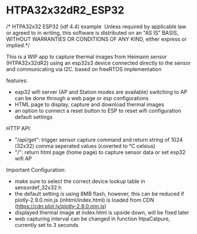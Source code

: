 # HTPA32x32dR2_ESP32
/* HTPA32x32 ESP32 (idf 4.4) example
 Unless required by applicable law or agreed to in writing, this software is distributed on an "AS IS" BASIS, WITHOUT WARRANTIES OR CONDITIONS OF ANY KIND, either express or implied.*/


This is a WIP app to capture thermal images from Heimann sensor (HTPA32x32dR2) using an esp32s3 device connected directly to the sensor and communicating via I2C. based on freeRTOS implementation

 features:
- eap32 wifi server (AP and Station modes are available) switching to AP can be done through a web page or esp configurations
- HTML page to display, capture and download thermal images
- an option to connect a reset button to ESP to reset wifi configuration default settings



HTTP API:
- "/api/get": trigger sensor capture command and return string of 1024 (32x32) comma seperated values (coverted to °C celsius)
- "/": return html page (home page) to capture sensor data or set esp32 wifi AP 


Important Configuration:
- make sure to select the correct device lookup table in sensordef_32x32.h 
- the default setting is using 8MB flash, however, this can be reduced if plotly-2.9.0.min.js (inhtml/index.html) is loaded from CDN (https://cdn.plot.ly/plotly-2.9.0.min.js)
- displayed thermal image at index.html is upside down, will be fixed later
- web capturing interval can be changed in function htpaCatpure, currently set to 3 seconds 